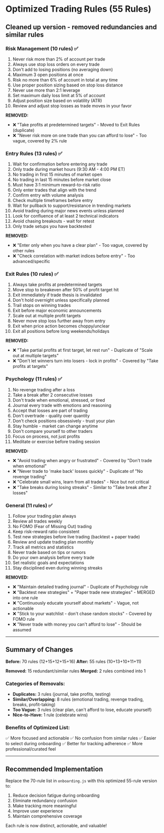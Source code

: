 # Optimized Trading Rules (55 Rules)

## Cleaned up version - removed redundancies and similar rules

### Risk Management (10 rules) ✅
1. Never risk more than 2% of account per trade
2. Always use stop loss orders on every trade
3. Don't add to losing positions (no averaging down)
4. Maximum 3 open positions at once
5. Risk no more than 6% of account in total at any time
6. Use proper position sizing based on stop loss distance
7. Never use more than 2:1 leverage
8. Set maximum daily loss limit at 5% of account
9. Adjust position size based on volatility (ATR)
10. Review and adjust stop losses as trade moves in your favor

**REMOVED:**
- ❌ "Take profits at predetermined targets" - Moved to Exit Rules (duplicate)
- ❌ "Never risk more on one trade than you can afford to lose" - Too vague, covered by 2% rule

### Entry Rules (13 rules) ✅
1. Wait for confirmation before entering any trade
2. Only trade during market hours (9:30 AM - 4:00 PM ET)
3. No trading in first 15 minutes of market open
4. No trading in last 15 minutes before market close
5. Must have 3:1 minimum reward-to-risk ratio
6. Only enter trades that align with the trend
7. Confirm entry with volume analysis
8. Check multiple timeframes before entry
9. Wait for pullback to support/resistance in trending markets
10. Avoid trading during major news events unless planned
11. Look for confluence of at least 2 technical indicators
12. Avoid chasing breakouts - wait for retest
13. Only trade setups you have backtested

**REMOVED:**
- ❌ "Enter only when you have a clear plan" - Too vague, covered by other rules
- ❌ "Check correlation with market indices before entry" - Too advanced/specific

### Exit Rules (10 rules) ✅
1. Always take profits at predetermined targets
2. Move stop to breakeven after 50% of profit target hit
3. Exit immediately if trade thesis is invalidated
4. Don't hold overnight unless specifically planned
5. Trail stops on winning trades
6. Exit before major economic announcements
7. Scale out at multiple profit targets
8. Never move stop loss further away from entry
9. Exit when price action becomes choppy/unclear
10. Exit all positions before long weekends/holidays

**REMOVED:**
- ❌ "Take partial profits at first target, let rest run" - Duplicate of "Scale out at multiple targets"
- ❌ "Don't let winners turn into losers - lock in profits" - Covered by "Take profits at targets"

### Psychology (11 rules) ✅
1. No revenge trading after a loss
2. Take a break after 2 consecutive losses
3. Don't trade when emotional, stressed, or tired
4. Journal every trade with emotions and reasoning
5. Accept that losses are part of trading
6. Don't overtrade - quality over quantity
7. Don't check positions obsessively - trust your plan
8. Stay humble - market can change anytime
9. Don't compare yourself to other traders
10. Focus on process, not just profits
11. Meditate or exercise before trading session

**REMOVED:**
- ❌ "Avoid trading when angry or frustrated" - Covered by "Don't trade when emotional"
- ❌ "Never trade to 'make back' losses quickly" - Duplicate of "No revenge trading"
- ❌ "Celebrate small wins, learn from all trades" - Nice but not critical
- ❌ "Take breaks during losing streaks" - Similar to "Take break after 2 losses"

### General (11 rules) ✅
1. Follow your trading plan always
2. Review all trades weekly
3. No FOMO (Fear of Missing Out) trading
4. Keep risk-reward ratio consistent
5. Test new strategies before live trading (backtest + paper trade)
6. Review and update trading plan monthly
7. Track all metrics and statistics
8. Never trade based on tips or rumors
9. Do your own analysis before every trade
10. Set realistic goals and expectations
11. Stay disciplined even during winning streaks

**REMOVED:**
- ❌ "Maintain detailed trading journal" - Duplicate of Psychology rule
- ❌ "Backtest new strategies" + "Paper trade new strategies" - MERGED into one rule
- ❌ "Continuously educate yourself about markets" - Vague, not actionable
- ❌ "Stick to your watchlist - don't chase random stocks" - Covered by FOMO rule
- ❌ "Never trade with money you can't afford to lose" - Should be assumed

---

## Summary of Changes

**Before:** 70 rules (12+15+12+15+16)
**After:** 55 rules (10+13+10+11+11)

**Removed:** 15 redundant/similar rules
**Merged:** 2 rules combined into 1

### Categories of Removals:
- **Duplicates:** 3 rules (journal, take profits, testing)
- **Similar/Overlapping:** 8 rules (emotional trading, revenge trading, breaks, profit-taking)
- **Too Vague:** 3 rules (clear plan, can't afford to lose, educate yourself)
- **Nice-to-Have:** 1 rule (celebrate wins)

### Benefits of Optimized List:
✅ More focused and actionable
✅ No confusion from similar rules
✅ Easier to select during onboarding
✅ Better for tracking adherence
✅ More professional/curated feel

---

## Recommended Implementation

Replace the 70-rule list in `onboarding.js` with this optimized 55-rule version to:
1. Reduce decision fatigue during onboarding
2. Eliminate redundancy confusion
3. Make tracking more meaningful
4. Improve user experience
5. Maintain comprehensive coverage

Each rule is now distinct, actionable, and valuable!
